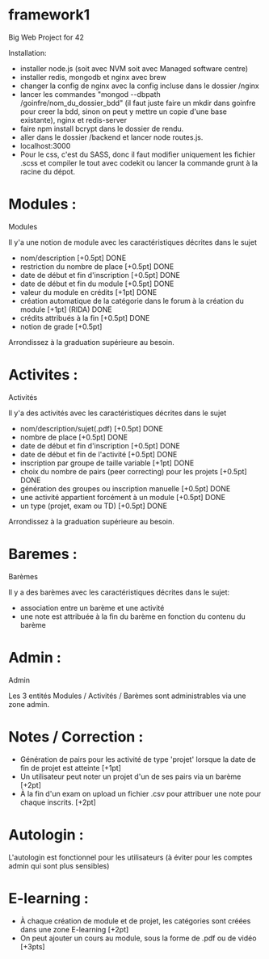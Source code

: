 # framework1
Big Web Project for 42

Installation:

- installer node.js (soit avec NVM soit avec Managed software centre)
- installer redis, mongodb et nginx avec brew
- changer la config de nginx avec la config incluse dans le dossier /nginx
- lancer les commandes "mongod --dbpath /goinfre/nom_du_dossier_bdd" (il faut juste faire un mkdir dans goinfre pour creer la bdd, sinon on peut y mettre un copie d'une base existante), nginx et redis-server
- faire npm install bcrypt dans le dossier de rendu.
- aller dans le dossier /backend et lancer node routes.js.
- localhost:3000
- Pour le css, c'est du SASS, donc il faut modifier uniquement les fichier .scss et compiler le tout avec codekit ou lancer la commande grunt à la racine du dépot.

# Modules :

Modules

Il y'a une notion de module avec les caractéristiques décrites dans le sujet

- nom/description [+0.5pt] DONE
- restriction du nombre de place [+0.5pt] DONE
- date de début et fin d'inscription [+0.5pt] DONE
- date de début et fin du module [+0.5pt] DONE
- valeur du module en crédits [+1pt] DONE
- création automatique de la catégorie dans le forum à la création du module [+1pt] (RIDA) DONE
- crédits attribués à la fin [+0.5pt] DONE
- notion de grade [+0.5pt]

Arrondissez à la graduation supérieure au besoin.


# Activites :

Activités

Il y'a des activités avec les caractéristiques décrites dans le sujet

- nom/description/sujet(.pdf) [+0.5pt] DONE
- nombre de place [+0.5pt] DONE
- date de début et fin d'inscription [+0.5pt] DONE
- date de début et fin de l'activité [+0.5pt] DONE
- inscription par groupe de taille variable [+1pt] DONE
- choix du nombre de pairs (peer correcting) pour les projets [+0.5pt] DONE
- génération des groupes ou inscription manuelle [+0.5pt] DONE
- une activité appartient forcément à un module [+0.5pt] DONE
- un type (projet, exam ou TD) [+0.5pt] DONE

Arrondissez à la graduation supérieure au besoin.


# Baremes :

Barèmes

Il y a des barèmes avec les caractéristiques décrites dans le sujet:

- association entre un barème et une activité
- une note est attribuée à la fin du barème en fonction du contenu du barème


# Admin :

Admin

Les 3 entités Modules / Activités / Barèmes sont administrables via une zone admin.


# Notes / Correction :

- Génération de pairs pour les activité de type 'projet' lorsque la date de fin de projet est atteinte [+1pt]
- Un utilisateur peut noter un projet d'un de ses pairs via un barème [+2pt]
- À la fin d'un exam on upload un fichier .csv pour attribuer une note pour chaque inscrits. [+2pt]


# Autologin :

L'autologin est fonctionnel pour les utilisateurs (à éviter pour les comptes admin qui sont plus sensibles)


# E-learning :

- À chaque création de module et de projet, les catégories sont créées dans une zone E-learning [+2pt]
- On peut ajouter un cours au module, sous la forme de .pdf ou de vidéo [+3pts]

